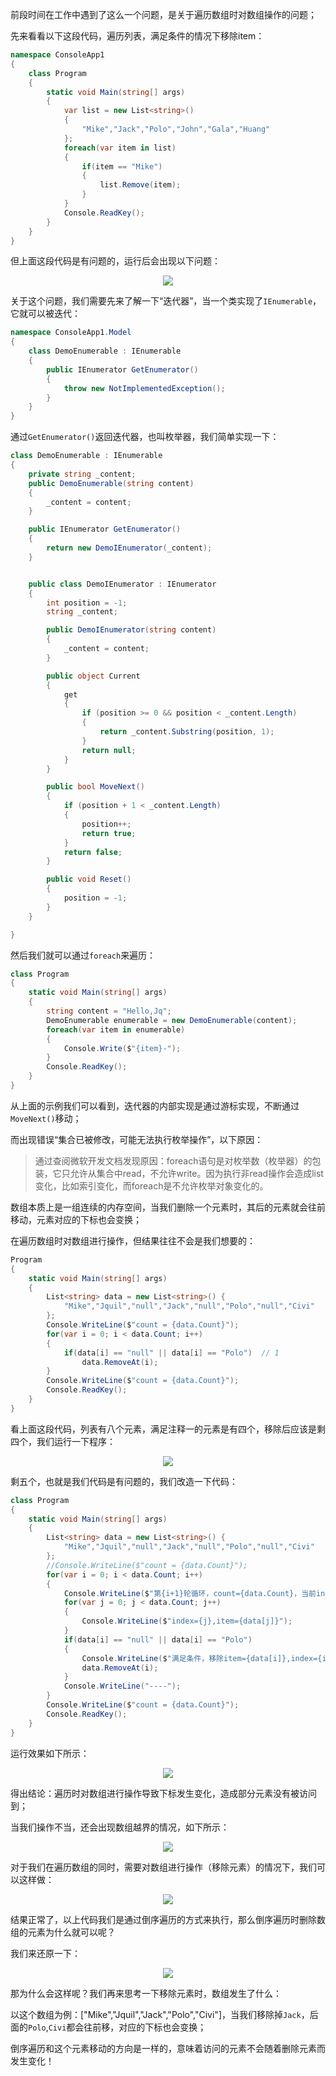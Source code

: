 前段时间在工作中遇到了这么一个问题，是关于遍历数组时对数组操作的问题；

先来看看以下这段代码，遍历列表，满足条件的情况下移除item：
```csharp
namespace ConsoleApp1
{
    class Program
    {
        static void Main(string[] args)
        {
            var list = new List<string>()
            {
                "Mike","Jack","Polo","John","Gala","Huang"
            };
            foreach(var item in list)
            {
                if(item == "Mike")
                {
                    list.Remove(item);
                }
            }
            Console.ReadKey();
        }
    }
}
```

但上面这段代码是有问题的，运行后会出现以下问题：
<div align='center'>

![](https://jquil.github.io/file/markdown/note/170/img/a7d4b451ddbbc4e810ca53806e1afea7.png)
</div>

关于这个问题，我们需要先来了解一下“迭代器”，当一个类实现了`IEnumerable`，它就可以被迭代：
```csharp
namespace ConsoleApp1.Model
{
    class DemoEnumerable : IEnumerable
    {
        public IEnumerator GetEnumerator()
        {
            throw new NotImplementedException();
        }
    }
}
```

通过`GetEnumerator()`返回迭代器，也叫枚举器，我们简单实现一下：
```csharp
class DemoEnumerable : IEnumerable
{
    private string _content;
    public DemoEnumerable(string content)
    {
        _content = content;
    }

    public IEnumerator GetEnumerator()
    {
        return new DemoIEnumerator(_content);
    }


    public class DemoIEnumerator : IEnumerator
    {
        int position = -1;
        string _content;

        public DemoIEnumerator(string content)
        {
            _content = content;
        }

        public object Current
        {
            get
            {
                if (position >= 0 && position < _content.Length)
                {
                    return _content.Substring(position, 1);
                }
                return null;
            }
        }

        public bool MoveNext()
        {
            if (position + 1 < _content.Length)
            {
                position++;
                return true;
            }
            return false;
        }

        public void Reset()
        {
            position = -1;
        }
    }

}
```

然后我们就可以通过`foreach`来遍历：
```csharp
class Program
{
    static void Main(string[] args)
    {
        string content = "Hello,Jq";
        DemoEnumerable enumerable = new DemoEnumerable(content);
        foreach(var item in enumerable)
        {
            Console.Write($"{item}-");
        }
        Console.ReadKey();
    }
}
```

从上面的示例我们可以看到，迭代器的内部实现是通过游标实现，不断通过`MoveNext()`移动；

而出现错误“集合已被修改，可能无法执行枚举操作”，以下原因：

> 通过查阅微软开发文档发现原因：foreach语句是对枚举数（枚举器）的包装，它只允许从集合中read，不允许write。因为执行非read操作会造成list变化，比如索引变化，而foreach是不允许枚举对象变化的。


数组本质上是一组连续的内存空间，当我们删除一个元素时，其后的元素就会往前移动，元素对应的下标也会变换；

在遍历数组时对数组进行操作，但结果往往不会是我们想要的：
```csharp
Program
{
    static void Main(string[] args)
    {
        List<string> data = new List<string>() {
            "Mike","Jquil","null","Jack","null","Polo","null","Civi"
        };
        Console.WriteLine($"count = {data.Count}");
        for(var i = 0; i < data.Count; i++)
        {
            if(data[i] == "null" || data[i] == "Polo")  // 1
                data.RemoveAt(i);
        }
        Console.WriteLine($"count = {data.Count}");
        Console.ReadKey();
    }
}
```

看上面这段代码，列表有八个元素，满足注释一的元素是有四个，移除后应该是剩四个，我们运行一下程序：

<div align='center'>

![](https://jquil.github.io/file/markdown/note/170/img/c78782d7d6bab92709325a844c722a83.png)
</div>

剩五个，也就是我们代码是有问题的，我们改造一下代码：
```csharp
class Program
{
    static void Main(string[] args)
    {
        List<string> data = new List<string>() {
            "Mike","Jquil","null","Jack","null","Polo","null","Civi"
        };
        //Console.WriteLine($"count = {data.Count}");
        for(var i = 0; i < data.Count; i++)
        {
            Console.WriteLine($"第{i+1}轮循环，count={data.Count}，当前index={i},当前item={data[i]}");
            for(var j = 0; j < data.Count; j++)
            {
                Console.WriteLine($"index={j},item={data[j]}");
            }
            if(data[i] == "null" || data[i] == "Polo")
            {
                Console.WriteLine($"满足条件，移除item={data[i]},index={i}");
                data.RemoveAt(i);
            }
            Console.WriteLine("----");
        }
        Console.WriteLine($"count = {data.Count}");
        Console.ReadKey();
    }
}
```

运行效果如下所示：
<div align='center'>

![](https://jquil.github.io/file/markdown/note/170/img/f931dd58acb1b80cac976327e86a3b5f.png)
</div>

得出结论：遍历时对数组进行操作导致下标发生变化，造成部分元素没有被访问到；

当我们操作不当，还会出现数组越界的情况，如下所示：
<div align='center'>

![](https://jquil.github.io/file/markdown/note/170/img/e5ade0257b29cfe2e6739360b7da3f75.png)
</div>

对于我们在遍历数组的同时，需要对数组进行操作（移除元素）的情况下，我们可以这样做：
<div align='center'>

![](https://jquil.github.io/file/markdown/note/170/img/d25c0c68450b4baaad432a5c692af999.png)
</div>

结果正常了，以上代码我们是通过倒序遍历的方式来执行，那么倒序遍历时删除数组的元素为什么就可以呢？

我们来还原一下：
<div align='center'>

![](https://jquil.github.io/file/markdown/note/170/img/dffd8d469eae2d2f4daf2bda966c8578.png)
</div>

那为什么会这样呢？我们再来思考一下移除元素时，数组发生了什么：

以这个数组为例：["Mike","Jquil","Jack","Polo","Civi"]，当我们移除掉`Jack`，后面的`Polo`,`Civi`都会往前移，对应的下标也会变换；

倒序遍历和这个元素移动的方向是一样的，意味着访问的元素不会随着删除元素而发生变化！
